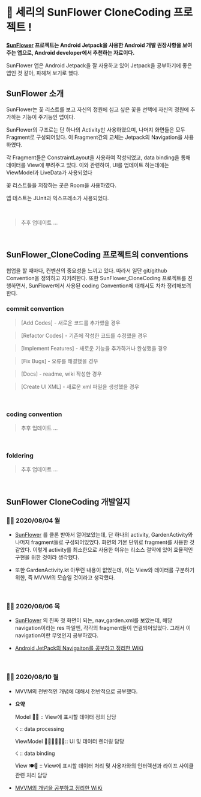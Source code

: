 # 🌻 세리의 SunFlower CloneCoding 프로젝트 !

**[SunFlower](https://github.com/android/sunflower) 프로젝트는 Android Jetpack을 사용한 Android 개발 권장사항을 보여주는 앱으로, Android developer에서 추천하는 자료이다.** 

SunFlower 앱은 Android Jetpack을 잘 사용하고 있어 Jetpack을 공부하기에 좋은 앱인 것 같아, 파헤쳐 보기로 했다. 

## SunFlower 소개

SunFlower는 꽃 리스트를 보고 자신의 정원에 심고 싶은 꽃을 선택에 자신의 정원에 추가하는 기능이 주기능인 앱이다. 

SunFlower의 구조로는 단 하나의 Activity만 사용하였으며, 나머지 화면들은 모두 Fragment로 구성되어있다. 이 Fragment간의 교체는 Jetpack의 Navigation을 사용하였다.

각 Fragment들은 ConstraintLayout을 사용하여 작성되었고, data binding을 통해 데이터를 View에 뿌려주고 있다. 이와 관련하여, UI를 업데이트 하는데에는 ViewModel과 LiveData가 사용되었다

꽃 리스트들을 저장하는 곳은 Room을 사용하였다.

앱 테스트는 JUnit과 익스프레소가 사용되었다.

<br/>

> 추후 업데이트 ...

<br/>

## SunFlower_CloneCoding 프로젝트의 conventions

협업을 할 때마다, 컨벤션의 중요성을 느끼고 있다. 따라서 일단 git/github Convention을 정의하고 지키려한다. 또한 SunFlower_CloneCoding 프로젝트를 진행하면서, SunFlower에서 사용된 coding Convention에 대해서도 차차 정리해보려한다. 

### commit convention

> [Add Codes] - 새로운 코드를 추가했을 경우

> [Refactor Codes] - 기존에 작성한 코드를 수정했을 경우

> [Implement Features] - 새로운 기능을 추가하거나 완성했을 경우

> [Fix Bugs] - 오류를 해결했을 경우

> [Docs] - readme, wiki 작성한 경우

> [Create UI XML] - 새로운 xml 파일을 생성했을 경우

<br/>

### coding convention

> 추후 업데이트 ...

<br/>

### foldering

> 추후 업데이트 ...

<br/>

## SunFlower CloneCoding 개발일지

### 👏🏻 2020/08/04 월

- [SunFlower](https://github.com/android/sunflower) 를 클론 받아서 열어보았는데, 단 하나의 activity, GardenActivity와 나머지 fragment들로 구성되어있었다. 화면의 기본 단위로 fragment를 사용한 것 같았다. 이렇게 activity를 최소한으로 사용한 이유는 리소스 절약에 있어 효율적인 구현을 위한 것이라 생각했다.

- 또한 GardenActivity.kt 아무런 내용이 없었는데, 이는 View와 데이터를 구분하기위한, 즉 MVVM의 모습일 것이라고 생각했다.

<br/>

### 👏🏻 2020/08/06 목

- [SunFlower](https://github.com/android/sunflower) 의 진짜 첫 화면이 되는, nav_garden.xml를 보았는데, 해당 navigation이라는 res 파일엔, 각각의 fragment들이 연결되어있었다. 그래서 이 navigation이란 무엇인지 공부하였다.

- [Android JetPack의 Navigaiton를 공부하고 정리한 WiKi](https://github.com/sery270/sunflower_clone/wiki/%5BAndroidx.Navigation%5D)

<br/>

### 👏🏻 2020/08/10 월

- MVVM의 전반적인 개념에 대해서 전반적으로 공부했다.
- **요약**

    Model 🍅🥬 :: View에 표시할 데이터 정의 담당

    ☇ :: data processing

    ViewModel 👩🏻‍🍳🧑🏾‍🍳:: UI 및 데이터 렌더링 담당

    ☇ :: data binding

    View 🍽🥣 :: View에 표시할 데이터 처리 및 사용자와의 인터렉션과 라이프 사이클 관련 처리 담당

- [MVVM의 개념을 공부하고 정리한 WiKi](https://github.com/sery270/sunflower_clone/wiki/About-MVVM-Concept)

